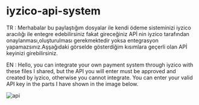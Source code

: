 # iyzico-api-system


TR : Merhabalar bu paylaştığım dosyalar ile kendi ödeme sisteminizi iyzico aracılığı ile entegre edebilirsiniz fakat gireceğiniz APİ nin iyzico tarafından onaylanması,oluşturulması gerekmektedir yoksa entegrasyon yapamazsınız.Aşşağıdaki görselde gösterdiğim kısımlara geçerli olan APİ keyinizi girebilirsiniz.

EN : Hello, you can integrate your own payment system through iyzico with these files I shared, but the API you will enter must be approved and created by iyzico, otherwise you cannot integrate. You can enter your valid API key in the parts I have shown in the image below. 


![api](https://user-images.githubusercontent.com/74410669/120064417-a8765a00-c074-11eb-8a23-453a4503e57d.png)
